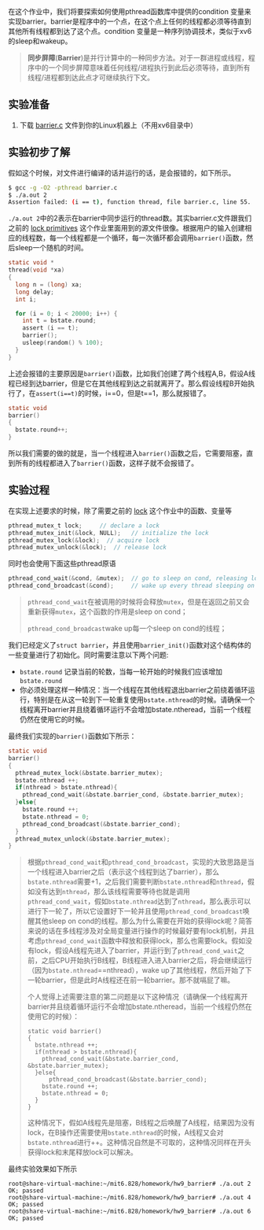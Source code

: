 在这个作业中，我们将要探索如何使用pthread函数库中提供的condition 变量来实现barrier。barrier是程序中的一个点，在这个点上任何的线程都必须等待直到其他所有线程都到达了这个点。condition 变量是一种序列协调技术，类似于xv6的sleep和wakeup。

> **同步屏障**(**Barrier**)是并行计算中的一种同步方法。对于一群进程或线程，程序中的一个同步屏障意味着任何线程/进程执行到此后必须等待，直到所有线程/进程都到达此点才可继续执行下文。

## 实验准备

1. 下载 [barrier.c](https://pdos.csail.mit.edu/6.828/2018/homework/barrier.c) 文件到你的Linux机器上（不用xv6目录中）

## 实验初步了解

假如这个时候，对文件进行编译的话并运行的话，是会报错的，如下所示。

```bash
$ gcc -g -O2 -pthread barrier.c
$ ./a.out 2
Assertion failed: (i == t), function thread, file barrier.c, line 55.
```

`./a.out 2`中的2表示在barrier中同步运行的thread数。其实barrier.c文件跟我们之前的 [lock primitives](https://pdos.csail.mit.edu/6.828/2018/homework/lock.html) 这个作业里面用到的源文件很像。根据用户的输入创建相应的线程数，每一个线程都是一个循环，每一次循环都会调用`barrier()`函数，然后sleep一个随机的时间。

```c
static void *
thread(void *xa)
{
  long n = (long) xa;
  long delay;
  int i;

  for (i = 0; i < 20000; i++) {
    int t = bstate.round;
    assert (i == t);
    barrier();
    usleep(random() % 100);
  }
}
```

上述会报错的主要原因是`barrier()`函数，比如我们创建了两个线程A,B，假设A线程已经到达barrier，但是它在其他线程到达之前就离开了。那么假设线程B开始执行了，在`assert(i==t)`的时候，i==0，但是t==1，那么就报错了。

```c
static void 
barrier()
{
  bstate.round++;
}
```

所以我们需要的做的就是，当一个线程进入`barrier()`函数之后，它需要阻塞，直到所有的线程都进入了`barrier()`函数，这样子就不会报错了。

## 实验过程

在实现上述要求的时候，除了需要之前的 [lock](https://pdos.csail.mit.edu/6.828/2018/homework/lock.html) 这个作业中的函数、变量等

```c
pthread_mutex_t lock;     // declare a lock
pthread_mutex_init(&lock, NULL);   // initialize the lock
pthread_mutex_lock(&lock);  // acquire lock
pthread_mutex_unlock(&lock);  // release lock
```

同时也会使用下面这些pthread原语

```c
pthread_cond_wait(&cond, &mutex);  // go to sleep on cond, releasing lock mutex
pthread_cond_broadcast(&cond);     // wake up every thread sleeping on cond
```

> `pthread_cond_wait`在被调用的时候将会释放`mutex`，但是在返回之前又会重新获得`mutex`，这个函数的作用是sleep on cond；
>
> `pthread_cond_broadcast`wake up每一个sleep on cond的线程；

我们已经定义了`struct barrier`，并且使用`barrier_init()`函数对这个结构体的一些变量进行了初始化。同时需要注意以下两个问题:

-  `bstate.round` 记录当前的轮数，当每一轮开始的时候我们应该增加`bstate.round`
- 你必须处理这样一种情况：当一个线程在其他线程退出barrier之前绕着循环运行，特别是在从这一轮到下一轮重复使用`bstate.nthread`的时候。请确保一个线程离开barrier并且绕着循环运行不会增加bstate.ntheread，当前一个线程仍然在使用它的时候。

最终我们实现的`barrier()`函数如下所示：

```c
static void
barrier()
{ 
  pthread_mutex_lock(&bstate.barrier_mutex);
  bstate.nthread ++;
  if(nthread > bstate.nthread){
    pthread_cond_wait(&bstate.barrier_cond, &bstate.barrier_mutex);
  }else{
    bstate.round ++; 
    bstate.nthread = 0;
    pthread_cond_broadcast(&bstate.barrier_cond);
  }
  pthread_mutex_unlock(&bstate.barrier_mutex);
}
```

> 根据`pthread_cond_wait`和`pthread_cond_broadcast`，实现的大致思路是当一个线程进入barrier之后（表示这个线程到达了barrier），那么`bstate.nthread`需要+1，之后我们需要判断`bstate.nthread`和`nthread`，假如没有达到`nthread`，那么该线程需要等待也就是调用`pthread_cond_wait`，假如`bstate.nthread`达到了`nthread`，那么表示可以进行下一轮了，所以它设置好下一轮并且使用`pthread_cond_broadcast`唤醒其他sleep on cond的线程。那么为什么需要在开始的获得lock呢？简答来说的话在多线程涉及对全局变量进行操作的时候最好要有lock机制，并且考虑`pthread_cond_wait`函数中释放和获得lock，那么也需要lock。假如没有lock，假设A线程先进入了barrier，并运行到了`pthread_cond_wait`之前，之后CPU开始执行B线程，B线程进入进入barrier之后，将会继续运行（因为`bstate.nthread`==nthread），wake up了其他线程，然后开始了下一轮barrier，但是此时A线程还在前一轮barrier。那不就嗝屁了嘛。
>
> 个人觉得上述需要注意的第二问题是以下这种情况（请确保一个线程离开barrier并且绕着循环运行不会增加bstate.ntheread，当前一个线程仍然在使用它的时候）：
>
> ```
> static void barrier()
> { 
>   bstate.nthread ++;
>   if(nthread > bstate.nthread){
>     pthread_cond_wait(&bstate.barrier_cond, &bstate.barrier_mutex);
>   }else{
>   	pthread_cond_broadcast(&bstate.barrier_cond);
>     bstate.round ++; 
>     bstate.nthread = 0;
>   }
> }
> ```
>
> 这种情况下，假如A线程先是阻塞，B线程之后唤醒了A线程，结果因为没有lock，在B操作还需要使用`bstate.nthread`的时候，A线程又会对`bstate.nthread`进行++。这种情况自然是不可取的，这种情况同样在开头获得lock和末尾释放lock可以解决。

最终实验效果如下所示

```
root@share-virtual-machine:~/mit6.828/homework/hw9_barrier# ./a.out 2
OK; passed
root@share-virtual-machine:~/mit6.828/homework/hw9_barrier# ./a.out 4
OK; passed
root@share-virtual-machine:~/mit6.828/homework/hw9_barrier# ./a.out 6
OK; passed
```



